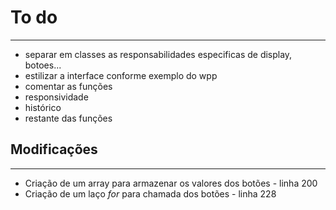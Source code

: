 # To do

-----

- separar em classes as responsabilidades especificas de display, botoes...
- estilizar a interface conforme exemplo do wpp
- comentar as funções
- responsividade
- histórico
- restante das funções

## Modificações

-----

- Criação de um array para armazenar os valores dos botões - linha 200
- Criação de um laço *for* para chamada dos botões - linha 228
